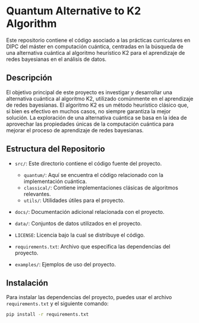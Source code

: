 # Quantum Alternative to K2 Algorithm

Este repositorio contiene el código asociado a las prácticas curriculares en DIPC del máster en computación cuántica, centradas en la búsqueda de una alternativa cuántica al algoritmo heurístico K2 para el aprendizaje de redes bayesianas en el análisis de datos.

## Descripción

El objetivo principal de este proyecto es investigar y desarrollar una alternativa cuántica al algoritmo K2, utilizado comúnmente en el aprendizaje de redes bayesianas. El algoritmo K2 es un método heurístico clásico que, si bien es efectivo en muchos casos, no siempre garantiza la mejor solución. La exploración de una alternativa cuántica se basa en la idea de aprovechar las propiedades únicas de la computación cuántica para mejorar el proceso de aprendizaje de redes bayesianas.

## Estructura del Repositorio

- `src/`: Este directorio contiene el código fuente del proyecto.
    - `quantum/`: Aquí se encuentra el código relacionado con la implementación cuántica.
    - `classical/`: Contiene implementaciones clásicas de algoritmos relevantes.
    - `utils/`: Utilidades útiles para el proyecto.

- `docs/`: Documentación adicional relacionada con el proyecto.
  
- `data/`: Conjuntos de datos utilizados en el proyecto.

- `LICENSE`: Licencia bajo la cual se distribuye el código.

- `requirements.txt`: Archivo que especifica las dependencias del proyecto.

- `examples/`: Ejemplos de uso del proyecto.


## Instalación

Para instalar las dependencias del proyecto, puedes usar el archivo `requirements.txt` y el siguiente comando:

```bash
pip install -r requirements.txt
